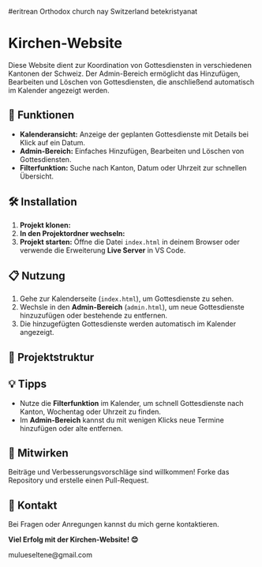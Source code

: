 #eritrean Orthodox church
nay Switzerland betekristyanat  
# Kirchen-Website

Diese Website dient zur Koordination von Gottesdiensten in verschiedenen Kantonen der Schweiz. Der Admin-Bereich ermöglicht das Hinzufügen, Bearbeiten und Löschen von Gottesdiensten, die anschließend automatisch im Kalender angezeigt werden.

## 🚀 Funktionen

- **Kalenderansicht:** Anzeige der geplanten Gottesdienste mit Details bei Klick auf ein Datum.
- **Admin-Bereich:** Einfaches Hinzufügen, Bearbeiten und Löschen von Gottesdiensten.
- **Filterfunktion:** Suche nach Kanton, Datum oder Uhrzeit zur schnellen Übersicht.

## 🛠️ Installation

1. **Projekt klonen:**
2. **In den Projektordner wechseln:**
3. **Projekt starten:**
   Öffne die Datei `index.html` in deinem Browser oder verwende die Erweiterung **Live Server** in VS Code.

## 📋 Nutzung

1. Gehe zur Kalenderseite (`index.html`), um Gottesdienste zu sehen.
2. Wechsle in den **Admin-Bereich** (`admin.html`), um neue Gottesdienste hinzuzufügen oder bestehende zu entfernen.
3. Die hinzugefügten Gottesdienste werden automatisch im Kalender angezeigt.

## 📂 Projektstruktur

## 💡 Tipps

- Nutze die **Filterfunktion** im Kalender, um schnell Gottesdienste nach Kanton, Wochentag oder Uhrzeit zu finden.
- Im **Admin-Bereich** kannst du mit wenigen Klicks neue Termine hinzufügen oder alte entfernen.

## 🤝 Mitwirken

Beiträge und Verbesserungsvorschläge sind willkommen! Forke das Repository und erstelle einen Pull-Request.

## 📧 Kontakt

Bei Fragen oder Anregungen kannst du mich gerne kontaktieren.

**Viel Erfolg mit der Kirchen-Website! 😊**

mulueseltene\@gmail.com 
